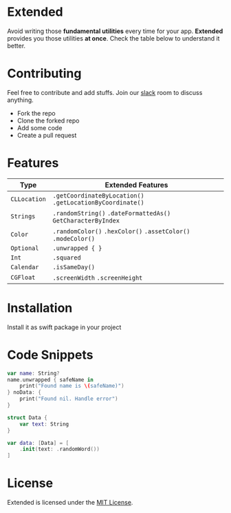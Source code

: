 # Extended
 
Avoid writing those **fundamental utilities** every time for your app. **Extended** provides you those utilities **at once**. Check the table below to understand it better.

# Contributing

Feel free to contribute and add stuffs. Join our [slack](https://join.slack.com/t/applobby/shared_invite/zt-13j99v4mc-P4RLL8ClueMu4XT8JijiLw) room to discuss anything.

- Fork the repo
- Clone the forked repo
- Add some code
- Create a pull request

# Features

| Type         |  Extended Features                                                |
| -------------| ----------------------------------------------------------------- |
| `CLLocation` | `.getCoordinateByLocation()` `.getLocationByCoordinate()`         |
| `Strings`    | `.randomString()` `.dateFormattedAs()` `GetCharacterByIndex`      |
| `Color`      | `.randomColor()` `.hexColor()` `.assetColor()` `.modeColor()`     |
| `Optional`   | `.unwrapped { }`                                                  |
| `Int`        | `.squared`                                                        |
| `Calendar`   | `.isSameDay()`                                                    |
| `CGFloat`    | `.screenWidth` `.screenHeight`                                    |

# Installation

Install it as swift package in your project

# Code Snippets

```swift
var name: String?
name.unwrapped { safeName in
    print("Found name is \(safeName)")
} noData: {
    print("Found nil. Handle error")
}

struct Data {
    var text: String
}

var data: [Data] = [
    .init(text: .randomWord())
]
```

# License

Extended is licensed under the [MIT License](https://github.com/App-Lobby/Extended/blob/main/LICENSE).
